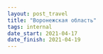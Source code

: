 ```yaml
---
layout: post_travel
title: "Воронежская область"
tags: internal
date_start: 2021-04-17
date_finish: 2021-04-19
---
```

